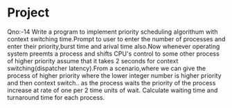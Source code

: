 # Project

Qno:-14
Write a program to implement priority scheduling algorithum with context switching time.Prompt to user to enter the number of processes and enter their priority,burst time and arival time also.Now whenever operating system preemts a process and shifts CPU's control to some other process of higher priority assume that it takes 2 seconds for context switching(dispatcher latency).From a scenario,where we can give the process of higher priority where the lower integer number is higher priority and then context switch.. as the process waits the priority of the process increase at rate of one per 2 time units of wait.
Calculate waiting time and turnaround time for each process.
